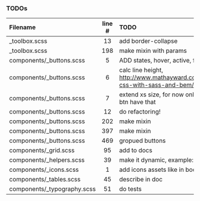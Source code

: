 ### TODOs
| Filename | line # | TODO
|:------|:------:|:------
| _toolbox.scss | 13 | add border-collapse
| _toolbox.scss | 198 | make mixin with params
| components/_buttons.scss | 5 | ADD states, hover, active, focus
| components/_buttons.scss | 6 | calc line height, http://www.mathayward.com/modular-css-with-sass-and-bem/
| components/_buttons.scss | 7 | extend xs size, for now only rounded btn have that
| components/_buttons.scss | 12 | do refactoring!
| components/_buttons.scss | 202 | make mixin
| components/_buttons.scss | 397 | make mixin
| components/_buttons.scss | 469 | gropued buttons
| components/_grid.scss | 95 | add to docs
| components/_helpers.scss | 39 | make it dynamic, example: (top,50)
| components/_icons.scss | 1 | add icons assets like in bootstrap
| components/_tables.scss | 45 | describe in doc
| components/_typography.scss | 51 | do tests